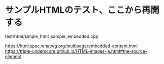 ﻿
# サンプルHTMLのテスト、ここから再開する

test/html/simple_html_sample_embedded.cpp

https://html.spec.whatwg.org/multipage/embedded-content.html
https://triple-underscore.github.io/HTML-images-ja.html#the-source-element

# 
